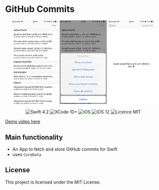#  GitHub Commits

<div align = "center">
<img src="/screens/1.jpg" width="30%">        
<img src="/screens/2.jpg" width="30%">       
<img src="/screens/3.jpg" width="30%">       
</div>

<p align="center">
<img src="https://img.shields.io/badge/Swift-4.2-orange.svg" alt="Swift 4.2"/>
<img src="https://img.shields.io/badge/Xcode-10%2B-brightgreen.svg" alt="XCode 10+"/>
<img src="https://img.shields.io/badge/platform-iOS-green.svg" alt="iOS"/>
<img src="https://img.shields.io/badge/iOS-12%2B-brightgreen.svg" alt="iOS 12"/>
<img src="https://img.shields.io/badge/licence-MIT-lightgray.svg" alt="Licence MIT"/>
</p>

[Demo video here]()

## Main functionality
* An App to fetch and store GitHub commits for Swift
* uses `CoreData`


## License

This project is licensed under the MIT License.